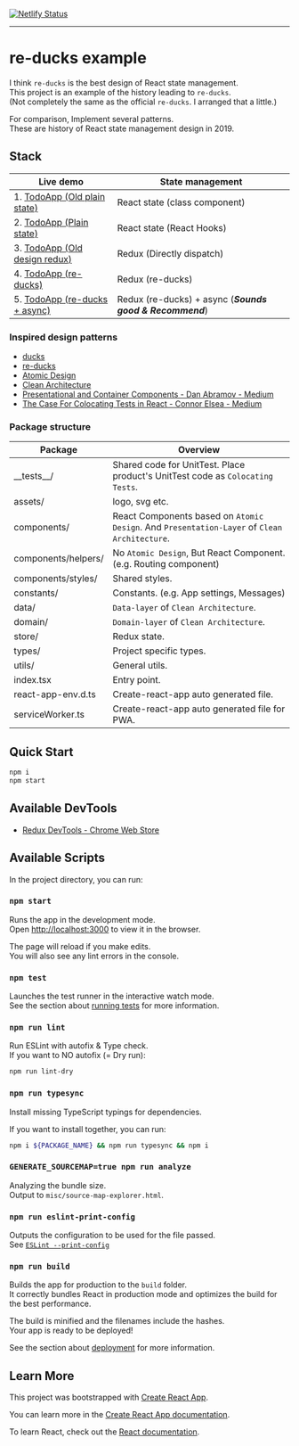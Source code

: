 [![Netlify Status](https://api.netlify.com/api/v1/badges/c2f341fd-8d08-41f4-8a97-622020bd1584/deploy-status)](https://app.netlify.com/sites/focused-bhabha-aa792f/deploys)

* * *

# re-ducks example

I think `re-ducks` is the best design of React state management.<br>
This project is an example of the history leading to `re-ducks`.<br>
(Not completely the same as the official `re-ducks`. I arranged that a little.)

For comparison, Implement several patterns.<br>
These are history of React state management design in 2019.

## Stack

| Live demo                                                                                       | State management                                         |
| ----------------------------------------------------------------------------------------------- | -------------------------------------------------------- |
| 1. [TodoApp (Old plain state)](https://re-ducks-example.netlify.com/#/todo-app-old-plain-state) | React state (class component)                            |
| 2. [TodoApp (Plain state)](https://re-ducks-example.netlify.com/#/todo-app-plain-state)         | React state (React Hooks)                                |
| 3. [TodoApp (Old design redux)](https://re-ducks-example.netlify.com/#/todo-app-old-redux)      | Redux (Directly dispatch)                                |
| 4. [TodoApp (re-ducks)](https://re-ducks-example.netlify.com/#/todo-app-re-ducks)               | Redux (re-ducks)                                         |
| 5. [TodoApp (re-ducks + async)](https://re-ducks-example.netlify.com/#/todo-app-async)          | Redux (re-ducks) + async (**_Sounds good & Recommend_**) |

### Inspired design patterns

- [ducks](https://github.com/erikras/ducks-modular-redux)
- [re-ducks](https://github.com/alexnm/re-ducks)
- [Atomic Design](https://patternlab.io/)
- [Clean Architecture](https://blog.cleancoder.com/uncle-bob/2012/08/13/the-clean-architecture.html)
- [Presentational and Container Components - Dan Abramov - Medium](https://medium.com/@dan_abramov/smart-and-dumb-components-7ca2f9a7c7d0)
- [The Case For Colocating Tests in React - Connor Elsea - Medium](https://medium.com/@Connorelsea/the-case-for-colocating-tests-in-react-cef6ea7b4a1a)

### Package structure

| Package             | Overview                                                                                     |
| ------------------- | -------------------------------------------------------------------------------------------- |
| \_\_tests\_\_/      | Shared code for UnitTest. Place product's UnitTest code as `Colocating Tests`.               |
| assets/             | logo, svg etc.                                                                               |
| components/         | React Components based on `Atomic Design`. And `Presentation-Layer` of `Clean Architecture`. |
| components/helpers/ | No `Atomic Design`, But React Component. (e.g. Routing component)                            |
| components/styles/  | Shared styles.                                                                               |
| constants/          | Constants. (e.g. App settings, Messages)                                                     |
| data/               | `Data-layer` of `Clean Architecture`.                                                        |
| domain/             | `Domain-layer` of `Clean Architecture`.                                                      |
| store/              | Redux state.                                                                                 |
| types/              | Project specific types.                                                                      |
| utils/              | General utils.                                                                               |
| index.tsx           | Entry point.                                                                                 |
| react-app-env.d.ts  | Create-react-app auto generated file.                                                        |
| serviceWorker.ts    | Create-react-app auto generated file for PWA.                                                |

## Quick Start

```sh
npm i
npm start
```

## Available DevTools

- [Redux DevTools - Chrome Web Store](https://chrome.google.com/webstore/detail/redux-devtools/lmhkpmbekcpmknklioeibfkpmmfibljd)

## Available Scripts

In the project directory, you can run:

### `npm start`

Runs the app in the development mode.<br>
Open <http://localhost:3000> to view it in the browser.

The page will reload if you make edits.<br>
You will also see any lint errors in the console.

### `npm test`

Launches the test runner in the interactive watch mode.<br>
See the section about [running tests](https://facebook.github.io/create-react-app/docs/running-tests) for more information.

### `npm run lint`

Run ESLint with autofix & Type check.<br>
If you want to NO autofix (= Dry run):

```sh
npm run lint-dry
```

### `npm run typesync`

Install missing TypeScript typings for dependencies.

If you want to install together, you can run:

```sh
npm i ${PACKAGE_NAME} && npm run typesync && npm i
```

### `GENERATE_SOURCEMAP=true npm run analyze`

Analyzing the bundle size.<br>
Output to `misc/source-map-explorer.html`.

### `npm run eslint-print-config`

Outputs the configuration to be used for the file passed.<br>
See [`ESLint --print-config`](https://eslint.org/docs/user-guide/command-line-interface#--print-config)

### `npm run build`

Builds the app for production to the `build` folder.<br>
It correctly bundles React in production mode and optimizes the build for the best performance.

The build is minified and the filenames include the hashes.<br>
Your app is ready to be deployed!

See the section about [deployment](https://facebook.github.io/create-react-app/docs/deployment) for more information.

## Learn More

This project was bootstrapped with [Create React App](https://github.com/facebook/create-react-app).

You can learn more in the [Create React App documentation](https://facebook.github.io/create-react-app/docs/getting-started).

To learn React, check out the [React documentation](https://reactjs.org/).
